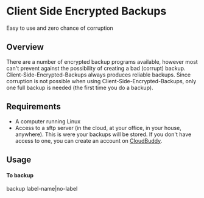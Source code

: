 # Client Side Encrypted Backups

Easy to use and zero chance of corruption

## Overview

There are a number of encrypted backup programs available, however most can't prevent against the possibility of creating a bad (corrupt) backup.  Client-Side-Encrypted-Backups always produces reliable backups.  Since corruption is not possible when using Client-Side-Encrypted-Backups, only one full backup is needed (the first time you do a backup).

## Requirements

* A computer running Linux
* Access to a sftp server (in the cloud, at your office, in your house, anywhere).  This is were your backups will be stored.  If you don't have access to one, you can create an account on [CloudBuddy](https://cloudbuddy.cloud).

## Usage
#### To backup
backup label-name|no-label

